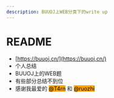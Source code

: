 ```yaml
---
description: BUUOJ上WEB分类下的write up
---
```


# README

* [https://buuoj.cn/](https://buuoj.cn/)
* 个人总结
* BUUOJ上的WEB题
* 有些部分总结不到位
* 感谢我最爱的 <mark style="background-color:orange;">@T4rn</mark> 和 <mark style="background-color:orange;">@ruozhi</mark>

